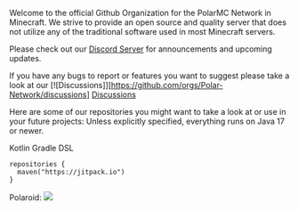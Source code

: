 Welcome to the official Github Organization for the PolarMC Network in Minecraft.
We strive to provide an open source and quality server that does not utilize any 
of the traditional software used in most Minecraft servers.

Please check out our 
<a class="github-button" href="https://discord.gg/CbC5tCAKsv" data-color-scheme="no-preference: dark_high_contrast; light: dark_high_contrast; dark: dark_high_contrast;" data-icon="octicon-comment-discussion" data-size="large" aria-label="Discuss buttons/github-buttons on GitHub">Discord Server</a> for announcements and upcoming updates.


If you have any bugs to report or features you want to suggest please take a look at our [![Discussions]][https://github.com/orgs/Polar-Network/discussions]
<a class="github-button" href="https://github.com/orgs/Polar-Network/discussions" data-color-scheme="no-preference: dark_high_contrast; light: dark_high_contrast; dark: dark_high_contrast;" data-icon="octicon-comment-discussion" data-size="large" aria-label="Discuss buttons/github-buttons on GitHub">Discussions</a>

Here are some of our repositories you might want to take a look at or use in your future projects:
Unless explicitly specified, everything runs on Java 17 or newer.

Kotlin Gradle DSL
```
repositories {
  maven("https://jitpack.io")
}
```

Polaroid:   [![](https://jitpack.io/v/Polar-Network/Polaroid.svg)](https://jitpack.io/#Polar-Network/Polaroid)
